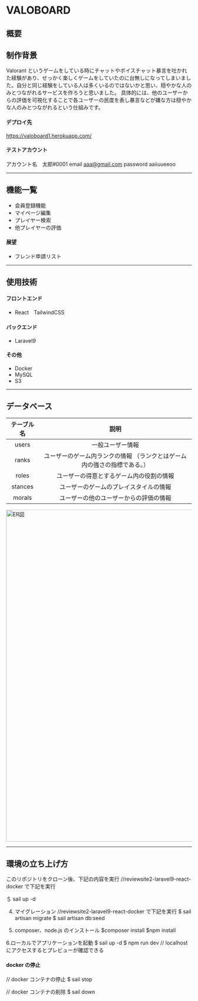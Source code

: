 # VALOBOARD

## 概要

## 制作背景

Valorant というゲームをしている時にチャットやボイスチャット暴言を吐かれた経験があり、せっかく楽しくゲームをしていたのに台無しになってしまいました。自分と同じ経験をしている人は多くいるのではないかと思い、穏やかな人のみとつながれるサービスを作ろうと思いました。
具体的には、他のユーザーからの評価を可視化することで各ユーザーの民度を表し暴言などが嫌な方は穏やかな人のみとつながれるという仕組みです。

#### デプロイ先

https://valoboard1.herokuapp.com/

#### テストアカウント

アカウント名　太郎#0001
email aaa@gmail.com
password aaiiuueeoo

---

## 機能一覧

-   会員登録機能
-   マイページ編集
-   プレイヤー検索
-   他プレイヤーの評価

#### 展望

-   フレンド申請リスト

---

## 使用技術

#### フロントエンド

-   React　TailwindCSS

#### バックエンド

-   Laravel9

#### その他

-   Docker
-   MySQL
-   S3
---

## データベース

| テーブル名 |                                   説明                                    |
| :--------: | :-----------------------------------------------------------------------: |
|   users    |                             一般ユーザー情報                              |
|   ranks    | ユーザーのゲーム内ランクの情報 （ランクとはゲーム内の強さの指標である。） |
|   roles    |                 ユーザーの得意とするゲーム内の役割の情報                  |
|  stances   |                  ユーザーのゲームのプレイスタイルの情報                   |
|   morals   |                  ユーザーの他のユーザーからの評価の情報                   |

<img width="900" alt="ER図" src="https://user-images.githubusercontent.com/109267974/201508016-a5dededb-b7e6-4e5a-8d45-df503d33f840.jpg">

---

## 環境の立ち上げ方

このリポジトリをクローン後、下記の内容を実行
//reviewsite2-laravel9-react-docker で下記を実行

＄ sail up -d

4. マイグレーション
   //reviewsite2-laravel9-react-docker で下記を実行
   $ sail artisan migrate
   $ sail artisan db:seed

5. composer、node.js のインストール
   $composer install
$npm install

6.ローカルでアプリケーションを起動
$ sail up -d
$ npm run dev
// localhost にアクセスするとプレビューが確認できる

#### docker の停止

// docker コンテナの停止
$ sail stop

// docker コンテナの削除
$ sail down
